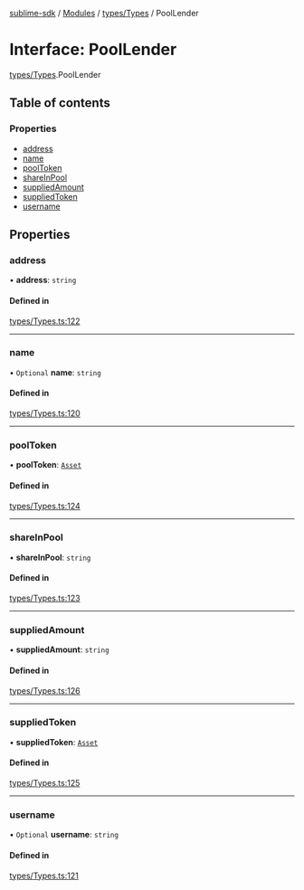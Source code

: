 [sublime-sdk](../README.md) / [Modules](../modules.md) / [types/Types](../modules/types_Types.md) / PoolLender

# Interface: PoolLender

[types/Types](../modules/types_Types.md).PoolLender

## Table of contents

### Properties

- [address](types_Types.PoolLender.md#address)
- [name](types_Types.PoolLender.md#name)
- [poolToken](types_Types.PoolLender.md#pooltoken)
- [shareInPool](types_Types.PoolLender.md#shareinpool)
- [suppliedAmount](types_Types.PoolLender.md#suppliedamount)
- [suppliedToken](types_Types.PoolLender.md#suppliedtoken)
- [username](types_Types.PoolLender.md#username)

## Properties

### address

• **address**: `string`

#### Defined in

[types/Types.ts:122](https://github.com/akshay111meher/sublime-sdk/blob/25ef7a9/src/types/Types.ts#L122)

___

### name

• `Optional` **name**: `string`

#### Defined in

[types/Types.ts:120](https://github.com/akshay111meher/sublime-sdk/blob/25ef7a9/src/types/Types.ts#L120)

___

### poolToken

• **poolToken**: [`Asset`](types_Types.Asset.md)

#### Defined in

[types/Types.ts:124](https://github.com/akshay111meher/sublime-sdk/blob/25ef7a9/src/types/Types.ts#L124)

___

### shareInPool

• **shareInPool**: `string`

#### Defined in

[types/Types.ts:123](https://github.com/akshay111meher/sublime-sdk/blob/25ef7a9/src/types/Types.ts#L123)

___

### suppliedAmount

• **suppliedAmount**: `string`

#### Defined in

[types/Types.ts:126](https://github.com/akshay111meher/sublime-sdk/blob/25ef7a9/src/types/Types.ts#L126)

___

### suppliedToken

• **suppliedToken**: [`Asset`](types_Types.Asset.md)

#### Defined in

[types/Types.ts:125](https://github.com/akshay111meher/sublime-sdk/blob/25ef7a9/src/types/Types.ts#L125)

___

### username

• `Optional` **username**: `string`

#### Defined in

[types/Types.ts:121](https://github.com/akshay111meher/sublime-sdk/blob/25ef7a9/src/types/Types.ts#L121)
